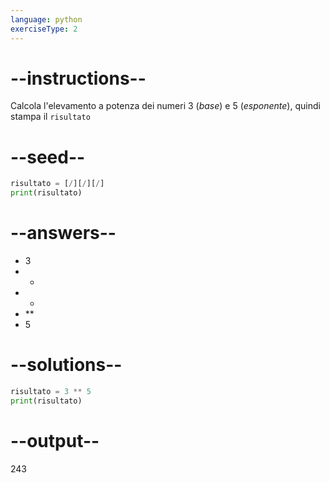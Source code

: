 ```yaml
---
language: python
exerciseType: 2
---
```


# --instructions--

Calcola l'elevamento a potenza dei numeri 3 (*base*) e 5 (*esponente*), quindi stampa il `risultato`

# --seed--

```python
risultato = [/][/][/]
print(risultato)
```

# --answers--

- 3
-  - 
-  * 
-  ** 
- 5

# --solutions--

```python
risultato = 3 ** 5
print(risultato)
```

# --output--

243
